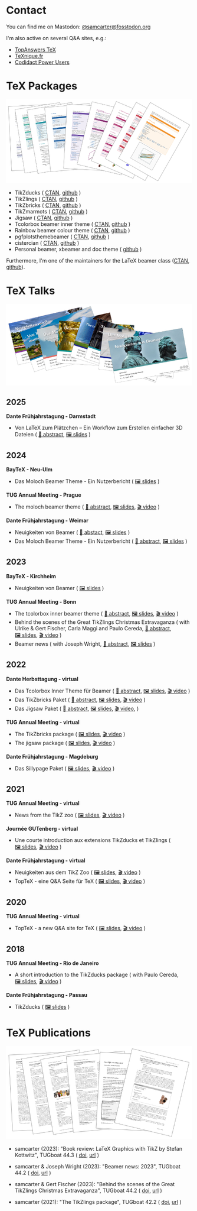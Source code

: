 # Contact

You can find me on Mastodon: [@samcarter@fosstodon.org](https://fosstodon.org/@samcarter)

I'm also active on several Q&A sites, e.g.:

- [TopAnswers TeX](https://topanswers.xyz/tex)
- [TeXnique.fr](https://texnique.fr/osqa/)
- [Codidact Power Users](https://powerusers.codidact.com/categories/61)

# TeX Packages

![](./ressouces/docs.png)

- TikZducks (
    [CTAN](https://www.ctan.org/pkg/tikzducks), 
    [github](https://github.com/samcarter/tikzducks)
  )
- TikZlings (
    [CTAN](https://www.ctan.org/pkg/tikzlings), 
    [github](https://github.com/samcarter/tikzlings)
  )
- TikZbricks (
    [CTAN](https://www.ctan.org/pkg/tikzbricks), 
    [github](https://github.com/samcarter/TikZbricks)
  )
- TikZmarmots (
    [CTAN](https://www.ctan.org/pkg/tikzmarmots), 
    [github](https://github.com/samcarter/TikZmarmots)
  )
- Jigsaw (
    [CTAN](https://www.ctan.org/pkg/jigsaw), 
    [github](https://github.com/samcarter/jigsaw)
  )
- Tcolorbox beamer inner theme (
    [CTAN](https://www.ctan.org/pkg/beamertheme-tcolorbox), 
    [github](https://github.com/samcarter/beamertheme-tcolorbox)
  )
- Rainbow beamer colour theme (
    [CTAN](https://www.ctan.org/pkg/beamertheme-rainbow), 
    [github](https://github.com/samcarter/beamertheme-rainbow)
  )
- pgfplotsthemebeamer (
    [CTAN](https://ctan.org/pkg/pgfplotsthemebeamer), 
    [github](https://github.com/samcarter/pgfplotsthemebeamer)
  )
- cistercian (
    [CTAN](https://ctan.org/pkg/cistercian), 
    [github](https://github.com/samcarter/cistercian)
  )  
- Personal beamer, xbeamer and doc theme (
    [github](https://github.com/samcarter/beamertheme-sam)
  )

Furthermore, I'm one of the maintainers for the LaTeX beamer class ([CTAN](https://www.ctan.org/pkg/beamer), [github](https://github.com/josephwright/beamer)).

# TeX Talks

![](./ressouces/talks.png)

## 2025

**Dante Frühjahrstagung - Darmstadt**

- Von LaTeX zum Plätzchen – Ein Workflow zum Erstellen einfacher 3D Dateien (
    [📄&nbsp;abstract](https://www.dante.de/veranstaltungen/dante2025/programm/vortraege/#samcarter-3d),
    [🖼️&nbsp;slides](https://github.com/samcarter/samcarter/raw/main/ressouces/Dante2025_Cookies.pdf)
  )

## 2024

**BayTeX - Neu-Ulm**

- Das Moloch Beamer Theme - Ein Nutzerbericht (
    [🖼️&nbsp;slides](https://github.com/samcarter/samcarter/raw/main/ressouces/BayTeX2024_Moloch.pdf)
  )

**TUG Annual Meeting - Prague**

- The moloch beamer theme (
    [📄&nbsp;abstract](https://tug.org/tug2024/abstracts/samcarter-moloch.txt),
    [🖼️&nbsp;slides](https://github.com/samcarter/samcarter/raw/main/ressouces/TUG2024_Moloch.pdf),
    [🎬&nbsp;video](https://www.youtube.com/watch?v=Pb6NsBWiuro)
  )

**Dante Frühjahrstagung - Weimar**

- Neuigkeiten von Beamer (
    [📄&nbsp;abstact](https://www.dante.de/veranstaltungen/dante2024/programm/vortraege/#samcarter-neuigkeiten),
    [🖼️&nbsp;slides](https://github.com/samcarter/samcarter/raw/main/ressouces/Dante2024_BeamerNews.pdf)
  )
- Das Moloch Beamer Theme - Ein Nutzerbericht (
    [📄&nbsp;abstract](https://www.dante.de/veranstaltungen/dante2024/programm/vortraege/#samcarter-beamer),
    [🖼️&nbsp;slides](https://github.com/samcarter/samcarter/raw/main/ressouces/Dante2024_Moloch.pdf)
  )

## 2023

**BayTeX - Kirchheim**

- Neuigkeiten von Beamer (
    [🖼️&nbsp;slides](https://github.com/samcarter/samcarter/raw/main/ressouces/BayTeX2023_BeamerNews.pdf)
  )

**TUG Annual Meeting - Bonn**
- The tcolorbox inner beamer theme (
    [📄&nbsp;abstract](https://tug.org/tug2023/abstracts/samcarter-beamertcolorbox.txt), 
    [🖼️&nbsp;slides](https://github.com/samcarter/samcarter/raw/main/ressouces/TUG2023_Tcolorbox.pdf),
    [🎬&nbsp;video](https://www.youtube.com/watch?v=M0qWEutAPYg)
  )
- Behind the scenes of the Great TikZlings Christmas Extravaganza (
    with Ulrike & Gert Fischer, Carla Maggi and Paulo Cereda, 
    [📄&nbsp;abstract](https://tug.org/tug2023/abstracts/fischer-tikzlings.txt), 
    [🖼️&nbsp;slides](https://github.com/samcarter/samcarter/raw/main/ressouces/TUG2023_Extravaganza.pdf),
    [🎬&nbsp;video](https://www.youtube.com/watch?v=ti2wNT6HxZo)
  )
- Beamer news (
    with Joseph Wright, 
    [📄&nbsp;abstract](https://tug.org/tug2023/abstracts/wright-beamernews.txt), 
    [🖼️&nbsp;slides](https://github.com/samcarter/samcarter/raw/main/ressouces/TUG2023_BeamerNews.pdf)
  )

## 2022

**Dante Herbsttagung - virtual**
- Das Tcolorbox Inner Theme für Beamer (
    [📄&nbsp;abstract](https://www.dante.de/veranstaltungen/herbst-2022/programm/vortraege/#samcarter2),
    [🖼️&nbsp;slides](https://github.com/samcarter/samcarter/raw/main/ressouces/Dante2022_Tcolorbox_Theme.pdf),
    [🎬&nbsp;video](https://vimeo.com/773291199)
  )
- Das TikZbricks Paket (
    [📄&nbsp;abstract](https://www.dante.de/veranstaltungen/herbst-2022/programm/vortraege/#samcarter3),
    [🖼️&nbsp;slides](https://github.com/samcarter/samcarter/raw/main/ressouces/Dante2022_TikZbricks.pdf),
    [🎬&nbsp;video](https://vimeo.com/773291903)
  )
- Das Jigsaw Paket (
    [📄&nbsp;abstract](https://www.dante.de/veranstaltungen/herbst-2022/programm/vortraege/#samcarter1),
    [🖼️&nbsp;slides](https://github.com/samcarter/samcarter/raw/main/ressouces/Dante2022_Jigsaw.pdf),
    [🎬&nbsp;video](https://vimeo.com/773292029), 
  )

**TUG Annual Meeting - virtual**
- The TikZbricks package (
    [🖼️&nbsp;slides](https://github.com/samcarter/samcarter/raw/main/ressouces/TUG2022_TikZbricks.pdf),
    [🎬&nbsp;video](https://vimeo.com/773294015)
  )
- The jigsaw package (
    [🖼️&nbsp;slides](https://github.com/samcarter/samcarter/raw/main/ressouces/TUG2022_Jigsaw.pdf),
    [🎬&nbsp;video](https://vimeo.com/773294117)
  ) 

**Dante Frühjahrstagung - Magdeburg**
- Das Sillypage Paket (
    [🖼️&nbsp;slides](https://github.com/samcarter/samcarter/raw/main/ressouces/Dante2022_Sillypage.pdf),
    [🎬&nbsp;video](https://vimeo.com/773292271) 
  )

## 2021

**TUG Annual Meeting - virtual**
- News from the TikZ zoo (
    [🖼️&nbsp;slides](https://github.com/samcarter/samcarter/raw/main/ressouces/TUG2021_TikZzoo.pdf),
    [🎬&nbsp;video](https://vimeo.com/773293865) 
  )

**Journée GUTenberg - virtual**
- Une courte introduction aux extensions TikZducks et TikZlings (
    [🖼️&nbsp;slides](https://github.com/samcarter/samcarter/raw/main/ressouces/GUTenberg2021_TikZducks_et_TikZlings.pdf),
    [🎬&nbsp;video](https://vimeo.com/773296726)
  )

**Dante Frühjahrstagung - virtual**
- Neuigkeiten aus dem TikZ Zoo (
    [🖼️&nbsp;slides](https://github.com/samcarter/samcarter/raw/main/ressouces/Dante2021_TikZzoo.pdf),
    [🎬&nbsp;video](https://vimeo.com/773292978)
  )
- TopTeX - eine Q&A Seite für TeX (
    [🖼️&nbsp;slides](https://github.com/samcarter/samcarter/raw/main/ressouces/Dante2021_TopTeX.pdf),
    [🎬&nbsp;video](https://vimeo.com/773293022)
  )

## 2020

**TUG Annual Meeting - virtual**
- TopTeX - a new Q&A site for TeX (
    [🖼️&nbsp;slides](https://github.com/samcarter/samcarter/raw/main/ressouces/TUG2020_TopTeX.pdf),
    [🎬&nbsp;video](https://vimeo.com/773293592)
  )

## 2018
**TUG Annual Meeting - Rio de Janeiro**
- A short introduction to the TikZducks package (
    with Paulo Cereda, 
    [🖼️&nbsp;slides](https://github.com/samcarter/samcarter/raw/main/ressouces/TUG2018_TikZducks.pdf),
    [🎬&nbsp;video](https://www.youtube.com/watch?v=Ps2FK0q6mLc)
  )

**Dante Frühjahrstagung - Passau**
- TikZducks (
    [🖼️&nbsp;slides](https://github.com/samcarter/samcarter/raw/main/ressouces/Dante2018_TikZducks.pdf)
    )

# TeX Publications

![](./ressouces/pubs.png)

- samcarter (2023): "Book review: LaTeX Graphics with TikZ by Stefan Kottwitz", TUGboat 44.3 (
    [doi](https://doi.org/10.47397/tb/44-3/tb138reviews-kottwitz-tikz),
    [url](https://tug.org/TUGboat/tb44-3/)
  )

- samcarter & Joseph Wright (2023): "Beamer news: 2023", TUGboat 44.2 (
    [doi](https://doi.org/10.47397/tb/44-2/tb137samcarter-beamernews23), 
    [url](https://tug.org/TUGboat/tb44-2/)
  ) 

- samcarter & Gert Fischer (2023): "Behind the scenes of the Great TikZlings Christmas Extravaganza", TUGboat 44.2 (
    [doi](https://doi.org/10.47397/tb/44-2/tb137samcarter-tikzlings), 
    [url](https://tug.org/TUGboat/tb44-2/)
  ) 

- samcarter (2021): "The TikZlings package", TUGboat 42.2 (
    [doi](https://doi.org/10.47397/tb/42-2/tb131samcarter-tikzlings), 
    [url](https://tug.org/TUGboat/tb42-2/)
  )
